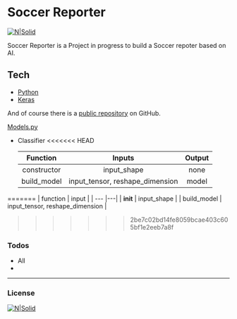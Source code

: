 # Soccer Reporter

[![N|Solid](https://i.ibb.co/CHp6mdz/Bobo-Code-Tag.png)](https://github.com/jabosso)


Soccer Reporter is a Project in progress to build a Soccer repoter based on AI.
## Tech 

* [Python]
* [Keras] 

And of course there is  a [public repository][repo] on GitHub.

[Models.py]



* Classifier
<<<<<<< HEAD

  |  Function   |             Inputs              | Output |
  | :---------: | :-----------------------------: | :----: |
  | constructor |           input_shape           |  none  |
  | build_model | input_tensor, reshape_dimension | model  |

  
=======
| function | input |
| --- |---|
|     __init__     |  input_shape                     |
|      build_model |  input_tensor, reshape_dimension  |
>>>>>>> 2be7c02bd14fe8059bcae403c605bf1e2eeb7a8f











### Todos

 - All
 - 
---
### License 

[![N|Solid](https://i.ibb.co/CHp6mdz/Bobo-Code-Tag.png)](https://github.com/jabosso)




[repo]: <https://github.com/jabosso/GS>
[Python]: <https://www.python.org/>
[Keras]: <https://keras.io/>
[Models.py]: <https://github.com/jabosso/GS/blob/master/Models.py>

